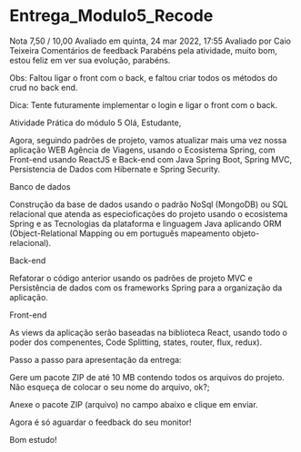 # Entrega_Modulo5_Recode





Nota	7,50 / 10,00
Avaliado em	quinta, 24 mar 2022, 17:55
Avaliado por	Caio Teixeira
Comentários de feedback	
Parabéns pela atividade, muito bom, estou feliz em ver sua evolução, parabéns.

Obs: Faltou ligar o front com o back, e faltou criar todos os métodos do crud no back end.

Dica: Tente futuramente implementar o login e ligar o front com o back.








Atividade Prática do módulo 5
Olá, Estudante, 

Agora, seguindo padrões de projeto, vamos atualizar mais uma vez nossa aplicação WEB Agência de Viagens, usando o Ecosistema Spring, com Front-end usando ReactJS e Back-end com Java Spring Boot, Spring MVC,  Persistencia de Dados com Hibernate e Spring Security. 

Banco de dados  

Construção da base de dados usando o padrão NoSql (MongoDB) ou SQL relacional que atenda as especioficações do projeto usando o ecosistema Spring e as Tecnologias da plataforma e linguagem Java aplicando ORM (Object-Relational Mapping ou em português mapeamento objeto-relacional).  

 

Back-end  

Refatorar o código anterior usando os padrões de projeto MVC e Persistência de dados com os frameworks Spring para a organização da aplicação. 

  

Front-end 

 

As views da aplicação serão baseadas na biblioteca React, usando todo o poder dos compenentes, Code Splitting, states, router, flux, redux). 

  

Passo a passo para apresentação da entrega: 

 

Gere um pacote ZIP de até 10 MB contendo todos os arquivos do projeto. Não esqueça de colocar o seu nome do arquivo, ok?;  

Anexe o pacote ZIP (arquivo) no campo abaixo e clique em enviar.  

 

Agora é só aguardar o feedback do seu monitor!  

 

Bom estudo!